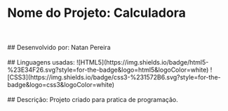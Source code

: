 # Nome do Projeto: Calculadora
<br>
<br>
## Desenvolvido por: Natan Pereira
<br>
<br>
## Linguagens usadas: 
![HTML5](https://img.shields.io/badge/html5-%23E34F26.svg?style=for-the-badge&logo=html5&logoColor=white)
![CSS3](https://img.shields.io/badge/css3-%231572B6.svg?style=for-the-badge&logo=css3&logoColor=white)  
<br>
<br>
## Descrição: 
Projeto criado para pratica de programação.

